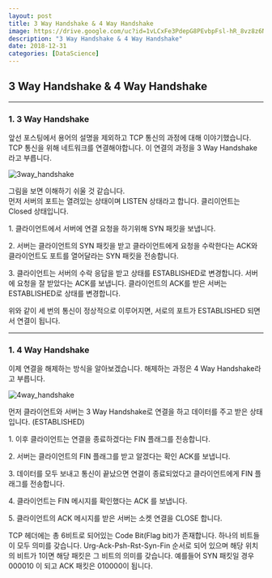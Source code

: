 ```yaml
---
layout: post
title: 3 Way Handshake & 4 Way Handshake
image: https://drive.google.com/uc?id=1vLCxFe3PdepG8PEvbpFsl-hR_8vz8z6N
description: "3 Way Handshake & 4 Way Handshake"
date: 2018-12-31 
categories: [DataScience]
---
```


## 3 Way Handshake & 4 Way Handshake
* * *

### 1. 3 Way Handshake

앞선 포스팅에서 용어의 설명을 제외하고 TCP 통신의 과정에 대해 이야기했습니다. <br>
TCP 통신을 위해 네트워크를 연결해야합니다. 이 연결의 과정을 <span class="emphasis">3 Way Handshake</span>라고 부릅니다.

![3way_handshake](https://drive.google.com/uc?id=1vLCxFe3PdepG8PEvbpFsl-hR_8vz8z6N)

그림을 보면 이해하기 쉬울 것 같습니다. <br>
먼저 서버의 포트는 열려있는 상태이며 <span class="emphasis">LISTEN</span> 상태라고 합니다. 클리이언트는 <span class="emphasis">Closed</span> 상태입니다.

<p class="indent">1. 클라이언트에서 서버에 연결 요청을 하기위해 SYN 패킷을 보냅니다.</p>

<p class="indent">2. 서버는 클라이언트의 SYN 패킷을 받고 클라이언트에게 요청을 수락한다는 ACK와 클라이언트도 포트를 열어달라는 SYN 패킷을 전송합니다.</p>

<p class="indent">3. 클라이언트는 서버의 수락 응답을 받고 상태를 ESTABLISHED로 변경합니다. 서버에 요청을 잘 받았다는 ACK를 보냅니다. 클라이언트의 ACK를 받은 서버는 ESTABLISHED로 상태를 변경합니다.</p>

위와 같이 세 번의 통신이 정상적으로 이루어지면, 서로의 포트가 <span class="emphasis">ESTABLISHED</span> 되면서 연결이 됩니다.

* * *

### 1. 4 Way Handshake

이제 연결을 해제하는 방식을 알아보겠습니다. 해제하는 과정은 4 Way Handshake라고 부릅니다. 

![4way_handshake](https://drive.google.com/uc?id=1mVFFOII0tptCEJA5_tXOBtNKBoYbc1LH)

먼저 클라이언트와 서버는 3 Way Handshake로 연결을 하고 데이터를 주고 받은 상태입니다. <span class="emphasis">(ESTABLISHED)</span>

<p class="indent">1. 이후 클라이언트는 연결을 종료하겠다는 FIN 플래그를 전송합니다.</p>

<p class="indent">2. 서버는 클라이언트의 FIN 플래그를 받고 알겠다는 확인 ACK를 보냅니다.</p>

<p class="indent">3. 데이터를 모두 보내고 통신이 끝났으면 연결이 종료되었다고 클라이언트에게 FIN 플래그를 전송합니다.</p>

<p class="indent">4. 클라이언트는 FIN 메시지를 확인했다는 ACK 를 보냅니다.</p>

<p class="indent">5. 클라이언트의 ACK 메시지를 받은 서버는 소켓 연결을 CLOSE 합니다.</p>

TCP 헤더에는 총 6비트로 되어있는 Code Bit(Flag bit)가 존재합니다. 하나의 비트들이 모두 의미를 갖습니다.
Urg-Ack-Psh-Rst-Syn-Fin 순서로 되어 있으며 해당 위치의 비트가 1이면
해당 패킷은 그 비트의 의미를 갖습니다.
예를들어 SYN 패킷일 경우 000010 이 되고 ACK 패킷은 010000이 됩니다.
